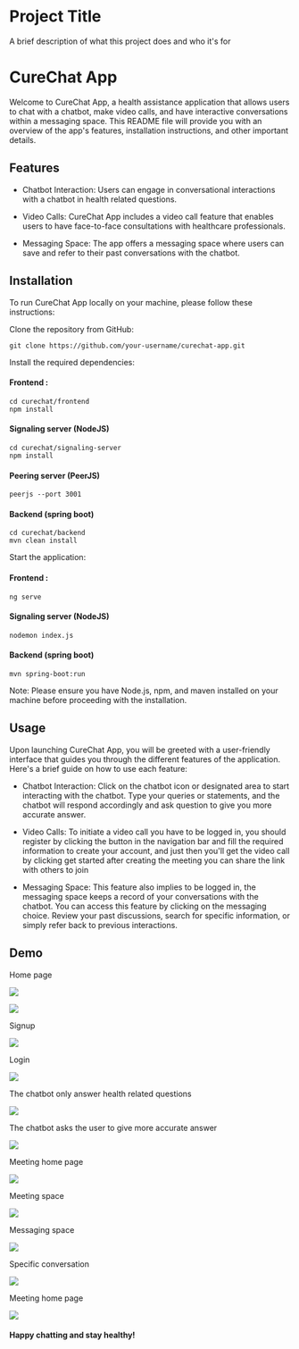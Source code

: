 
# Project Title

A brief description of what this project does and who it's for


# CureChat App
Welcome to CureChat App, a health assistance application that allows users to chat with a chatbot, make video calls, and have interactive conversations within a messaging space. This README file will provide you with an overview of the app's features, installation instructions, and other important details.

## Features
- Chatbot Interaction: Users can engage in conversational interactions with a chatbot in health related questions.

- Video Calls: CureChat App includes a video call feature that enables users to have face-to-face consultations with healthcare professionals.

- Messaging Space: The app offers a messaging space where users can save and refer to their past conversations with the chatbot.

## Installation
To run CureChat App locally on your machine, please follow these instructions:

Clone the repository from GitHub:

    git clone https://github.com/your-username/curechat-app.git
Install the required dependencies:
#### Frontend :
    cd curechat/frontend
    npm install
#### Signaling server (NodeJS)
    cd curechat/signaling-server
    npm install
#### Peering server (PeerJS)
    peerjs --port 3001
#### Backend (spring boot)
    cd curechat/backend
    mvn clean install
Start the application:
#### Frontend :
    ng serve
#### Signaling server (NodeJS)
    nodemon index.js
#### Backend (spring boot)
    mvn spring-boot:run

Note: Please ensure you have Node.js, npm, and maven installed on your machine before proceeding with the installation.

## Usage
Upon launching CureChat App, you will be greeted with a user-friendly interface that guides you through the different features of the application. Here's a brief guide on how to use each feature:

- Chatbot Interaction: Click on the chatbot icon or designated area to start interacting with the chatbot. Type your queries or statements, and the chatbot will respond accordingly and ask question to give you more accurate answer.

- Video Calls: To initiate a video call you have to be logged in, you should register by clicking the button in the navigation bar and fill the required information to create your account, and just then you'll get the video call by clicking get started after creating the meeting you can share the link with others to join

- Messaging Space: This feature also implies to be logged in, the messaging space keeps a record of your conversations with the chatbot. You can access this feature by clicking on the messaging choice. Review your past discussions, search for specific information, or simply refer back to previous interactions.

## Demo

Home page

![](https://i.imgur.com/RU46EEi.png)

![](https://i.imgur.com/l53eJ6v.png)

Signup

![](https://i.imgur.com/0Ntx6PV.png)

Login

![](https://i.imgur.com/KMDVZQp.png)

The chatbot only answer health related questions

![](https://i.imgur.com/2lOIN42.png)

The chatbot asks the user to give more accurate answer

![](https://i.imgur.com/yU4CoGH.png)

Meeting home page

![](https://i.imgur.com/TfdMXkD.png)

Meeting space

![](https://i.imgur.com/RSyRqt5.png)

Messaging space

![](https://i.imgur.com/UcwEEYg.jpg)

Specific conversation

![](https://i.imgur.com/IkHrjNR.jpg)

Meeting home page

![](https://i.imgur.com/TfdMXkD.png)

#### Happy chatting and stay healthy!

